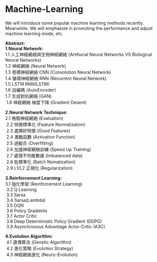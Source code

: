 # Machine-Learning
We will introduce some popular machine learning methods recently. Meanwhile, We will emphasize in promoting the performance and adjust machine learning mode, etc. 

**Abstract:**  
  **1.Neural Network:**  
  1.1 人工神經網絡與生物神經網絡 (Artifucial Neural Networks VS Biological Neural Networks)  
  1.2 神經網絡 (Neural Network)  
  1.3 卷積神經網絡 CNN (Convolution Neural Network)  
  1.4 循環神經網絡 RNN (Recurrent Neural Network)  
  1.5 LSTM RNN(LSTM)  
  1.6 自編碼 (AutoEncoder)  
  1.7 生成對抗網絡 (GAN)  
  1.8 神經網絡 梯度下降 (Gradient Desent)  
    
**2.Neural Network Technique:**  
  2.1 檢驗神經網絡 (Evaluation)  
  2.2 特徵標準化 (Feature Normalization)  
  2.3 選擇好特徵 (Good Features)  
  2.4 激勵函數 (Activation Function)  
  2.5 過擬合 (Overfitting)  
  2.6 加速神經網絡訓練 (Speed Up Training)  
  2.7 處理不均衡數據 (Imbalanced data)  
  2.8 批標準化 (Batch Nomalization)  
  2.9 L1/L2 正規化 (Regularization)  
    
**3.Reinforcement Learning:**  
  3.1 強化學習 (Reinforcement Learning)  
  3.2 Q Learning  
  3.3 Sarsa  
  3.4 Sarsa(Lambda)  
  3.5 DQN  
  3.6 Policy Gradients  
  3.7 Actor Critic  
  3.8 Deep Deterministic Policy Gradient (DDPG)  
  3.9 Asynchronous Advantage Actor-Critic (A3C)  
    
**4.Evolution Algorithm:**  
  4.1 遺傳算法 (Genetic Algorithm)  
  4.2 進化策略 (Evolution Strategy)  
  4.3 神經網絡進化 (Neuro-Evolution)  
  
